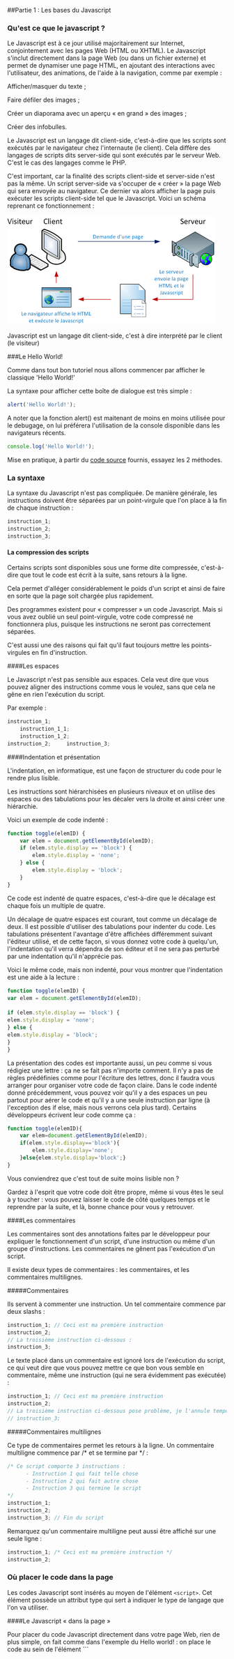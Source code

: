 ##Partie 1 : Les bases du Javascript


### Qu'est ce que le javascript ?

Le Javascript est à ce jour utilisé majoritairement sur Internet, conjointement avec les pages Web (HTML ou XHTML). Le Javascript s'inclut directement dans la page Web (ou dans un fichier externe) et permet de dynamiser une page HTML, en ajoutant des interactions avec l'utilisateur, des animations, de l'aide à la navigation, comme par exemple :

Afficher/masquer du texte ;

Faire défiler des images ;

Créer un diaporama avec un aperçu « en grand » des images ;

Créer des infobulles.

Le Javascript est un langage dit client-side, c'est-à-dire que les scripts sont exécutés par le navigateur chez l'internaute (le client). Cela diffère des langages de scripts dits server-side qui sont exécutés par le serveur Web. C'est le cas des langages comme le PHP.

C'est important, car la finalité des scripts client-side et server-side n'est pas la même. Un script server-side va s'occuper de « créer » la page Web qui sera envoyée au navigateur. Ce dernier va alors afficher la page puis exécuter les scripts client-side tel que le Javascript. Voici un schéma reprenant ce fonctionnement :

![image](292939.png)

Javascript est un langage dit client-side, c'est à dire interprété par le client (le visiteur)




###Le Hello World!

Comme dans tout bon tutoriel nous allons commencer par afficher le classique 'Hello World!'

La syntaxe pour afficher cette boîte de dialogue est très simple :

```javascript
alert('Hello World!');
```

A noter que la fonction alert() est maitenant de moins en moins utilisée pour le debugage, on lui préférera l'utilisation de la console disponible dans les navigateurs récents.

```javascript
console.log('Hello World!');
```

Mise en pratique, à partir du [code source](part1.html) fournis, essayez les 2 méthodes.





### La syntaxe

La syntaxe du Javascript n'est pas compliquée. De manière générale, les instructions doivent être séparées par un point-virgule que l'on place à la fin de chaque instruction :

```javascript
instruction_1;
instruction_2;
instruction_3;
```


#### La compression des scripts

Certains scripts sont disponibles sous une forme dite compressée, c'est-à-dire que tout le code est écrit à la suite, sans retours à la ligne.

Cela permet d'alléger considérablement le poids d'un script et ainsi de faire en sorte que la page soit chargée plus rapidement. 

Des programmes existent pour « compresser » un code Javascript. 
Mais si vous avez oublié un seul point-virgule, votre code compressé ne fonctionnera plus, puisque les instructions ne seront pas correctement séparées. 

C'est aussi une des raisons qui fait qu'il faut toujours mettre les points-virgules en fin d'instruction.



####Les espaces

Le Javascript n'est pas sensible aux espaces.
Cela veut dire que vous pouvez aligner des instructions comme vous le voulez, sans que cela ne gêne en rien l'exécution du script.

Par exemple :

```javascript
instruction_1;
    instruction_1_1;
    instruction_1_2;
instruction_2;     instruction_3;
```



####Indentation et présentation

L'indentation, en informatique, est une façon de structurer du code pour le rendre plus lisible.

Les instructions sont hiérarchisées en plusieurs niveaux et on utilise des espaces ou des tabulations pour les décaler vers la droite et ainsi créer une hiérarchie.

Voici un exemple de code indenté :

```javascript
function toggle(elemID) {
    var elem = document.getElementById(elemID);
    if (elem.style.display == 'block') {
        elem.style.display = 'none';    
    } else {
        elem.style.display = 'block';   
    }
}
```

Ce code est indenté de quatre espaces, c'est-à-dire que le décalage est chaque fois un multiple de quatre.

Un décalage de quatre espaces est courant, tout comme un décalage de deux. 
Il est possible d'utiliser des tabulations pour indenter du code.
Les tabulations présentent l'avantage d'être affichées différemment suivant l'éditeur utilisé, et de cette façon, si vous donnez votre code à quelqu'un, l'indentation qu'il verra dépendra de son éditeur et il ne sera pas perturbé par une indentation qu'il n'apprécie pas.

Voici le même code, mais non indenté, pour vous montrer que l'indentation est une aide à la lecture :

```javascript
function toggle(elemID) {
var elem = document.getElementById(elemID);

if (elem.style.display == 'block') {
elem.style.display = 'none';    
} else {
elem.style.display = 'block';   
}
}
```
La présentation des codes est importante aussi, un peu comme si vous rédigiez une lettre : ça ne se fait pas n'importe comment. Il n'y a pas de règles prédéfinies comme pour l'écriture des lettres, donc il faudra vous arranger pour organiser votre code de façon claire. Dans le code indenté donné précédemment, vous pouvez voir qu'il y a des espaces un peu partout pour aérer le code et qu'il y a une seule instruction par ligne (à l'exception des if else, mais nous verrons cela plus tard). Certains développeurs écrivent leur code comme ça :

```javascript
function toggle(elemID){
    var elem=document.getElementById(elemID);   
    if(elem.style.display=='block'){
        elem.style.display='none';  
    }else{elem.style.display='block';}
}
```

Vous conviendrez que c'est tout de suite moins lisible non ? 

Gardez à l'esprit que votre code doit être propre, même si vous êtes le seul à y toucher : vous pouvez laisser le code de côté quelques temps et le reprendre par la suite, et là, bonne chance pour vous y retrouver.



####Les commentaires

Les commentaires sont des annotations faites par le développeur pour expliquer le fonctionnement d'un script, d'une instruction ou même d'un groupe d'instructions. Les commentaires ne gênent pas l'exécution d'un script.

Il existe deux types de commentaires : les commentaires, et les commentaires multilignes.


#####Commentaires

Ils servent à commenter une instruction. Un tel commentaire commence par deux slashs :

```javascript
instruction_1; // Ceci est ma première instruction
instruction_2;
// La troisième instruction ci-dessous :
instruction_3;
```

Le texte placé dans un commentaire est ignoré lors de l'exécution du script, ce qui veut dire que vous pouvez mettre ce que bon vous semble en commentaire, même une instruction (qui ne sera évidemment pas exécutée) :

```javascript
instruction_1; // Ceci est ma première instruction
instruction_2;
// La troisième instruction ci-dessous pose problème, je l'annule temporairement
// instruction_3;
```


#####Commentaires multilignes

Ce type de commentaires permet les retours à la ligne. Un commentaire multiligne commence par /* et se termine par */ :

```javascript
/* Ce script comporte 3 instructions :
      - Instruction 1 qui fait telle chose
      - Instruction 2 qui fait autre chose
      - Instruction 3 qui termine le script
*/
instruction_1;
instruction_2;
instruction_3; // Fin du script
```

Remarquez qu'un commentaire multiligne peut aussi être affiché sur une seule ligne :

```javascript
instruction_1; /* Ceci est ma première instruction */
instruction_2;
```


### Où placer le code dans la page

Les codes Javascript sont insérés au moyen de l'élément ```<script>```. Cet élément possède un attribut type qui sert à indiquer le type de langage que l'on va utiliser.

####Le Javascript « dans la page »

Pour placer du code Javascript directement dans votre page Web, rien de plus simple, on fait comme dans l'exemple du Hello world! : on place le code au sein de l'élément ```<script>`` :

```html
<!DOCTYPE html>
<html>
  <head>
    <title>Hello World!</title>
  </head>
 
  <body>
 
    <script>
 
      alert('Hello world!');
 
    </script>
 
  </body>
</html>
```

####Le Javascript externe

Il est possible, et même conseillé, d'écrire le code Javascript dans un fichier externe, portant l'extension .js. 

Ce fichier est ensuite appelé depuis la page Web au moyen de l'élément ```<script>``` et de son attribut src qui contient l'URL du fichier .js. 

Voici tout de suite un petit exemple :

```javascript
alert('Hello world!');
```

```html
<!DOCTYPE html>
<html>
  <head>
    <title>Hello World!</title>
  </head>
 
  <body>
 
    <script src="hello.js"></script>
 
  </body>
</html>
```

On suppose ici que le fichier hello.js se trouve dans le même répertoire que la page Web.
